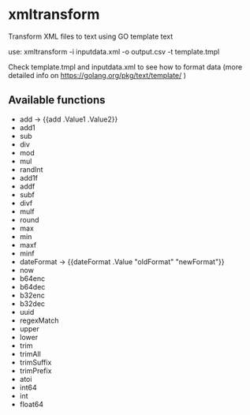 # xmltransform
Transform XML files to text using GO template text

use: xmltransform -i inputdata.xml -o output.csv -t template.tmpl

Check template.tmpl and inputdata.xml to see how to format data
(more detailed info on https://golang.org/pkg/text/template/ )

## Available functions
- add -> {{add .Value1 .Value2}}
- add1
- sub
- div
- mod
- mul
- randInt
- add1f
- addf
- subf
- divf
- mulf
- round
- max
- min
- maxf
- minf
- dateFormat -> {{dateFormat .Value "oldFormat" "newFormat"}}
- now
- b64enc
- b64dec
- b32enc
- b32dec
- uuid
- regexMatch
- upper
- lower
- trim
- trimAll
- trimSuffix
- trimPrefix
- atoi
- int64
- int
- float64